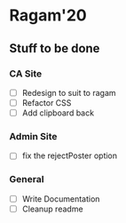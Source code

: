# Ragam'20

## Stuff to be done
### CA Site
- [ ] Redesign to suit to ragam 
- [ ] Refactor CSS
- [ ] Add clipboard back

### Admin Site
- [ ] fix the rejectPoster option

### General
- [ ] Write Documentation
- [ ] Cleanup readme